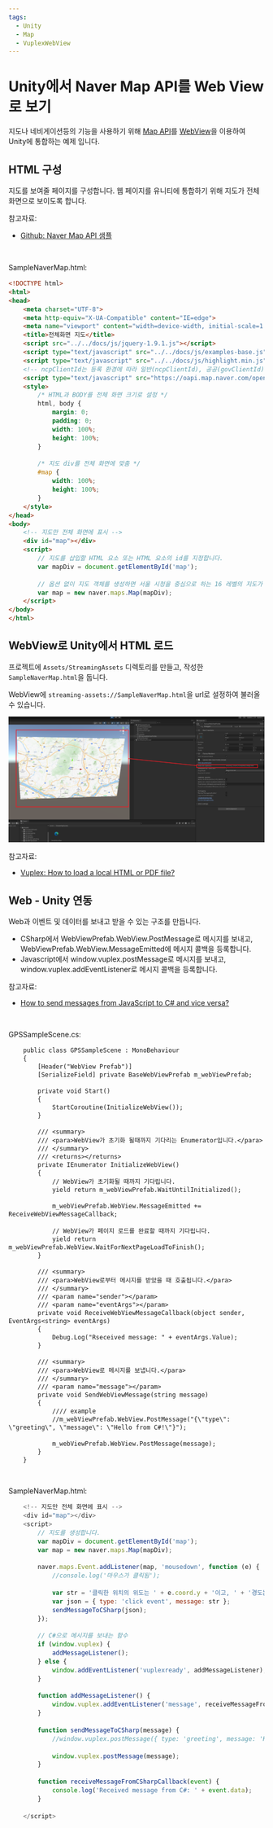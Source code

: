 ```yaml
---
tags:
  - Unity
  - Map
  - VuplexWebView
---
```

# Unity에서 Naver Map API를 Web View로 보기
지도나 네비게이션등의 기능을 사용하기 위해 [Map API](../MapAPI/MapAPI.md)를 [WebView](../VuplexWebView/VuplexWebView.md)을 이용하여 Unity에 통합하는 예제 입니다.

## HTML 구성
지도를 보여줄 페이지를 구성합니다. 웹 페이지를 유니티에 통합하기 위해 지도가 전체화면으로 보이도록 합니다.

참고자료:
* [Github: Naver Map API 샘플](https://github.com/navermaps/maps.js.ncp/blob/master/examples/map/1-map-simple.html)

<br>

SampleNaverMap.html:
```html
<!DOCTYPE html>
<html>
<head>
    <meta charset="UTF-8">
    <meta http-equiv="X-UA-Compatible" content="IE=edge">
    <meta name="viewport" content="width=device-width, initial-scale=1.0, user-scalable=no">
    <title>전체화면 지도</title>
    <script src="../../docs/js/jquery-1.9.1.js"></script>
    <script type="text/javascript" src="../../docs/js/examples-base.js"></script>
    <script type="text/javascript" src="../../docs/js/highlight.min.js"></script>
    <!-- ncpClientId는 등록 환경에 따라 일반(ncpClientId), 공공(govClientId), 금융(finClientId)으로 나뉩니다. 사용하는 환경에 따라 키 이름을 변경하여 사용하세요. 참고: clientId(네이버 개발자 센터)는 지원 종료 -->
    <script type="text/javascript" src="https://oapi.map.naver.com/openapi/v3/maps.js?ncpClientId=83bfuniegk"></script>
    <style>
        /* HTML과 BODY를 전체 화면 크기로 설정 */
        html, body {
            margin: 0;
            padding: 0;
            width: 100%;
            height: 100%;
        }
        
        /* 지도 div를 전체 화면에 맞춤 */
        #map {
            width: 100%;
            height: 100%;
        }
    </style>
</head>
<body>
    <!-- 지도만 전체 화면에 표시 -->
    <div id="map"></div>
    <script>
        // 지도를 삽입할 HTML 요소 또는 HTML 요소의 id를 지정합니다.
        var mapDiv = document.getElementById('map');

        // 옵션 없이 지도 객체를 생성하면 서울 시청을 중심으로 하는 16 레벨의 지도가 생성됩니다.
        var map = new naver.maps.Map(mapDiv);
    </script>
</body>
</html>
```

## WebView로 Unity에서 HTML 로드
프로젝트에 `Assets/StreamingAssets` 디렉토리를 만들고, 작성한 `SampleNaverMap.html`을 둡니다.

WebView에 `streaming-assets://SampleNaverMap.html`을 url로 설정하여 불러올 수 있습니다.

![InUnityMapAPIWithVuplexWebView01](./InUnityMapAPIWithVuplexWebView01.png)

참고자료:
* [Vuplex: How to load a local HTML or PDF file?](https://support.vuplex.com/articles/how-to-load-local-files)


## Web - Unity 연동
Web과 이벤트 및 데이터를 보내고 받을 수 있는 구조를 만듭니다.

* CSharp에서 WebViewPrefab.WebView.PostMessage로 메시지를 보내고, WebViewPrefab.WebView.MessageEmitted에 메시지 콜백을 등록합니다.
* Javascript에서 window.vuplex.postMessage로 메시지를 보내고, window.vuplex.addEventListener로 메시지 콜백을 등록합니다.

참고자료:
* [How to send messages from JavaScript to C# and vice versa?](https://support.vuplex.com/articles/how-to-send-messages-from-javascript-to-c-sharp)

<br>

GPSSampleScene.cs:
```CSharp
    public class GPSSampleScene : MonoBehaviour
    {
        [Header("WebView Prefab")]
        [SerializeField] private BaseWebViewPrefab m_webViewPrefab;

        private void Start()
        {
            StartCoroutine(InitializeWebView());
        }

        /// <summary>
        /// <para>WebView가 초기화 될때까지 기다리는 Enumerator입니다.</para>
        /// </summary>
        /// <returns></returns>
        private IEnumerator InitializeWebView()
        {
            // WebView가 초기화될 때까지 기다립니다.
            yield return m_webViewPrefab.WaitUntilInitialized();

            m_webViewPrefab.WebView.MessageEmitted += ReceiveWebViewMessageCallback;

            // WebView가 페이지 로드를 완료할 때까지 기다립니다.
            yield return m_webViewPrefab.WebView.WaitForNextPageLoadToFinish();
        }

        /// <summary>
        /// <para>WebView로부터 메시지를 받았을 때 호출됩니다.</para>
        /// </summary>
        /// <param name="sender"></param>
        /// <param name="eventArgs"></param>
        private void ReceiveWebViewMessageCallback(object sender, EventArgs<string> eventArgs)
        {
            Debug.Log("Rseceived message: " + eventArgs.Value);
        }   

        /// <summary>
        /// <para>WebView로 메시지를 보냅니다.</para>
        /// </summary>
        /// <param name="message"></param>
        private void SendWebViewMessage(string message)
        {
            //// example
            //m_webViewPrefab.WebView.PostMessage("{\"type\": \"greeting\", \"message\": \"Hello from C#!\"}");

            m_webViewPrefab.WebView.PostMessage(message);
        }
    }
```

<br>

SampleNaverMap.html:
```javascript
    <!-- 지도만 전체 화면에 표시 -->
    <div id="map"></div>
    <script>
        // 지도를 생성합니다.
        var mapDiv = document.getElementById('map');
        var map = new naver.maps.Map(mapDiv);

        naver.maps.Event.addListener(map, 'mousedown', function (e) {
            //console.log('마우스가 클릭됨');

            var str = '클릭한 위치의 위도는 ' + e.coord.y + '이고, ' + '경도는 ' + e.coord.x + '입니다.';
            var json = { type: 'click event', message: str };  
            sendMessageToCSharp(json);
        });

        // C#으로 메시지를 보내는 함수
        if (window.vuplex) {
            addMessageListener();
        } else {
            window.addEventListener('vuplexready', addMessageListener);
        }

        function addMessageListener() {
            window.vuplex.addEventListener('message', receiveMessageFromCSharpCallback);
        }

        function sendMessageToCSharp(message) {
            //window.vuplex.postMessage({ type: 'greeting', message: 'Hello from JavaScript!' });

            window.vuplex.postMessage(message);
        }

        function receiveMessageFromCSharpCallback(event) {
            console.log('Received message from C#: ' + event.data);
        }

    </script>
```